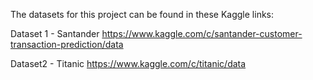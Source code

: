 
The datasets for this project can be found in these Kaggle links:

Dataset 1 - Santander https://www.kaggle.com/c/santander-customer-transaction-prediction/data

Dataset2 - Titanic https://www.kaggle.com/c/titanic/data
